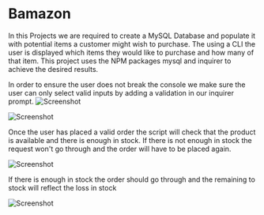 # Bamazon
In this Projects we are required to create a MySQL Database and populate it with potential items a customer might wish to purchase. The using a CLI the user is displayed which items they would like to purchase and how many of that item. This project uses the NPM packages mysql and inquirer to achieve the desired results.

In order to ensure the user does not break the console we make sure the user can only select valid inputs by adding a validation in our inquirer prompt.
![Screenshot](https://shawnard.github.io/Bamazon/images/validation.png)

![Screenshot](https://shawnard.github.io/Bamazon/images/validQuant.png)

Once the user has placed a valid order the script will check that the product is available and there is enough in stock. If there is not enough in stock the request won't go through and the order will have to be placed again. 

![Screenshot](https://shawnard.github.io/Bamazon/images/incorrect.png)

If there is enough in stock the order should go through and the remaining to stock will reflect the loss in stock

![Screenshot](https://shawnard.github.io/Bamazon/images/correct.png)